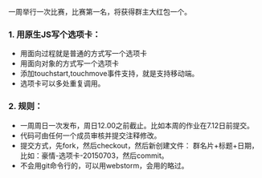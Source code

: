 一周举行一次比赛，比赛第一名，将获得群主大红包一个。
### 1. 用原生JS写个选项卡：
- 用面向过程就是普通的方式写一个选项卡
- 用面向对象的方式写一个选项卡
- 添加touchstart,touchmove事件支持，就是支持移动端。
- 选项卡可以多处重复调用。

### 2. 规则：
- 一周周日一次发布，周日12.00之前截止。比如本周的作业在7.12日前提交。
- 代码可由任何一个成员审核并提交注释修改。
- 提交方式，先fork，然后checkout，然后新创建文件： 群名片+标题+日期，比如：豪情-选项卡-20150703，然后commit。
- 不会用git命令行的，可以用webstorm，会用的略过。
